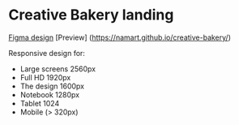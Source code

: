 # Creative Bakery landing
[Figma design](https://www.figma.com/file/zIi6yfSpSIV4dnTzwaXSjt/Bakerlab?node-id=0%3A1) 
[Preview] (https://namart.github.io/creative-bakery/)

Responsive design for: 
- Large screens 2560px
- Full HD 1920px
- The design 1600px
- Notebook 1280px
- Tablet 1024
- Mobile (> 320px)
